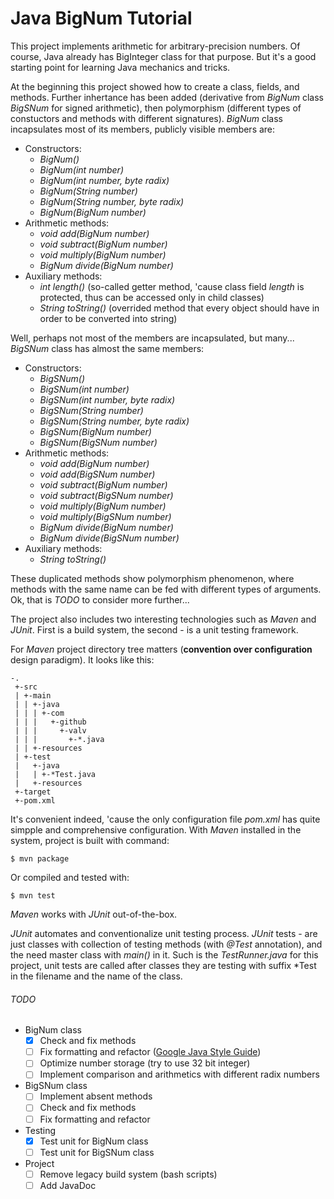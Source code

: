 # Java BigNum Tutorial

This project implements arithmetic for arbitrary-precision numbers. Of course, Java already has BigInteger class for that purpose. But it's a good starting point for learning Java mechanics and tricks.

At the beginning this project showed how to create a class, fields, and methods. Further inhertance has been added (derivative from *BigNum* class *BigSNum* for signed arithmetic), then polymorphism (different types of constuctors and methods with different signatures). *BigNum* class incapsulates most of its members, publicly visible members are:

- Constructors:
  - *BigNum()*
  - *BigNum(int number)*
  - *BigNum(int number, byte radix)*
  - *BigNum(String number)*
  - *BigNum(String number, byte radix)*
  - *BigNum(BigNum number)*
- Arithmetic methods:
  - *void add(BigNum number)*
  - *void subtract(BigNum number)*
  - *void multiply(BigNum number)*
  - *BigNum divide(BigNum number)*
- Auxiliary methods:
  - *int length()* (so-called getter method, 'cause class field *length* is protected, thus can be accessed only in child classes)
  - *String toString()* (overrided method that every object should have in order to be converted into string)

Well, perhaps not most of the members are incapsulated, but many... *BigSNum* class has almost the same members:

- Constructors:
  - *BigSNum()*
  - *BigSNum(int number)*
  - *BigSNum(int number, byte radix)*
  - *BigSNum(String number)*
  - *BigSNum(String number, byte radix)*
  - *BigSNum(BigNum number)*
  - *BigSNum(BigSNum number)*
- Arithmetic methods:
  - *void add(BigNum number)*
  - *void add(BigSNum number)*
  - *void subtract(BigNum number)*
  - *void subtract(BigSNum number)*
  - *void multiply(BigNum number)*
  - *void multiply(BigSNum number)*
  - *BigNum divide(BigNum number)*
  - *BigNum divide(BigSNum number)*
- Auxiliary methods:
  - *String toString()*

These duplicated methods show polymorphism phenomenon, where methods with the same name can be fed with different types of arguments.
Ok, that is *TODO* to consider more further...

The project also includes two interesting technologies such as *Maven* and *JUnit*. First is a build system, the second - is a unit testing framework.

For *Maven* project directory tree matters (**convention over configuration** design paradigm). It looks like this:

```
-.
 +-src
 | +-main
 | | +-java
 | | | +-com
 | | |   +-github
 | | |     +-valv
 | | |       +-*.java
 | | +-resources
 | +-test
 |   +-java
 |   | +-*Test.java
 |   +-resources
 +-target
 +-pom.xml
```

It's convenient indeed, 'cause the only configuration file *pom.xml* has quite simpple and comprehensive configuration. With *Maven* installed in the system, project is built with command:

```
$ mvn package

```

Or compiled and tested with:

```
$ mvn test

```
*Maven* works with *JUnit* out-of-the-box.

*JUnit* automates and conventionalize unit testing process. *JUnit* tests - are just classes with collection of testing methods (with *@Test* annotation), and the need master class with *main()* in it. Such is the *TestRunner.java* for this project, unit tests are called after classes they are testing with suffix *Test in the filename and the name of the class.

###### TODO

- BigNum class
  - [x] Check and fix methods
  - [ ] Fix formatting and refactor ([Google Java Style Guide](https://google.github.io/styleguide/javaguide.html))
  - [ ] Optimize number storage (try to use 32 bit integer)
  - [ ] Implement comparison and arithmetics with different radix numbers
- BigSNum class
  - [ ] Implement absent methods
  - [ ] Check and fix methods
  - [ ] Fix formatting and refactor
- Testing
  - [x] Test unit for BigNum class
  - [ ] Test unit for BigSNum class
- Project
  - [ ] Remove legacy build system (bash scripts)
  - [ ] Add JavaDoc

<!-- vim: si et ts=2 sw=2: -->
